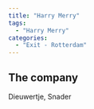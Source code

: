 ```yaml
---
title: "Harry Merry"
tags:
  - "Harry Merry"
categories:
  - "Exit - Rotterdam"
---
```

The company
-----------
Dieuwertje, Snader
